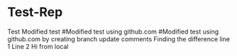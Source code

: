 # Test-Rep
Test
Modified test
#Modified test using github.com
#Modified test using github.com by creating branch
update comments
Finding the difference
line 1
Line 2
Hi from local
